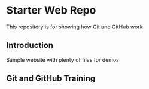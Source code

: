 # Starter Web Repo

This repository is for showing how Git and GitHub work

## Introduction

Sample website with plenty of files for demos

## Git and GitHub Training


 